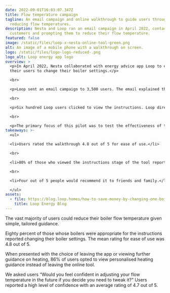 ```yaml
---
date: 2022-09-01T16:03:07.347Z
title: Flow temperature campaign
tagline: An email campaign and online walkthrough to guide users through
  reducing flow temperatures.
description: Nesta and Loop ran an email campaign in April 2022, contacting Loop
  customers and prompting them to reduce their flow temperature.
featured: false
image: /static/files/loop-x-nesta-online-tool-green.png
alt: An image of a mobile phone with a walkthrough on screen.
logo: /static/files/logo-logo-reduced-.png
logo_alt: Loop energy app logo
overview: >
  <p>In April 2022, Nesta collaborated with energy advice app Loop to encourage
  their users to change their boiler settings.</p>

  <br>

  <p>Loop sent an email campaign to 3,500 users. The email explained the benefits of lowering flow temperatures and linked to online step-by-step instructions created by Nesta.</p>

  <br>

  <p>Six hundred Loop users clicked to view the instructions. Loop directed those who had completed the online instructions to a more detailed blog post. You can view the Loop blog <a href="https://blog.loop.homes/how-to-save-money-by-changing-one-boiler-setting" target="_blank">here</a>.</p>

  <br>

  <p>The primary focus of this pilot was to test the effectiveness of the online instructions and to collect feedback.</p>
takeaways: >-
  <ul>

  <li>Users rated the walkthrough 4.8 out of 5 for ease of use.</li>

  <br>

  <li>80% of those who viewed the instructions stage of the tool reported changing their boiler settings.</li>

  <br>

  <li>Four out of 5 people would recommend it to friends and family.</li>

  </ul>
assets:
  - file: https://blog.loop.homes/how-to-save-money-by-changing-one-boiler-setting
    title: Loop Energy Blog
---
```

The vast majority of users could reduce their boiler flow temperature given simple, tailored guidance.

Eighty percent of those whose boilers were appropriate for the instructions reported changing their boiler settings. The mean rating for ease of use was 4.8 out of 5.

When presented with the choice of leaving the app or viewing further guidance on heating, 86% of users opted to view personalised heating guidance instead of leaving the online tool.

We asked users “Would you feel confident in adjusting your flow temperature in the future if you decide you need to tweak it?” Users reported a high level of confidence with an average rating of 4.7 out of 5.